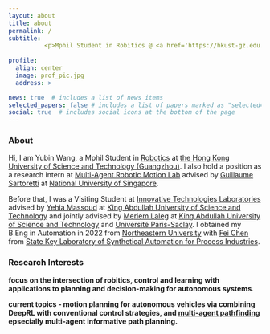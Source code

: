 ```yaml
---
layout: about
title: about
permalink: /
subtitle: 
          <p>Mphil Student in Robitics @ <a href='https://hkust-gz.edu.cn/'>HKUST(GZ)</a></p> 
  
profile: 
  align: center
  image: prof_pic.jpg
  address: >  

news: true  # includes a list of news items
selected_papers: false # includes a list of papers marked as "selected={true}"
social: true  # includes social icons at the bottom of the page
---
```

### About

Hi, I am Yubin Wang, a Mphil Student in [Robotics][roas] at [the Hong Kong University of Science and Technology (Guangzhou)][hkust(gz)]. I also hold a position as a research intern at [Multi-Agent Robotic Motion Lab][marmot] advised by [Guillaume Sartoretti][gui] at [National University of Singapore][nus].

Before that, I was a Visiting Student at [Innovative Technologies Laboratories][itl] advised by [Yehia Massoud][itl] at [King Abdullah University of Science and Technology][kaust] and jointly advised by [Meriem Laleg][meriem] at [King Abdullah University of Science and Technology][kaust] and [Université Paris-Saclay][paris-scalay]. I obtained my B.Eng in Automation in 2022 from [Northeastern University][neu] with [Fei Chen][fei] from [State Key Laboratory of Synthetical Automation for Process Industries][saps].

### Research Interests

**focus on the intersection of robitics, control and learning with applications to planning and decision-making for autonomous systems**.

**current topics -  motion planning for autonomous vehicles via combining DeepRL with conventional control strategies, and [multi-agent pathfinding][mapf] epsecially multi-agent informative path planning.**

[neu]: https://www.neu.edu.cn
[fei]: https://ancl.com.cn/
[saps]: http://www.sapi.neu.edu.cn/
[traffic]: https://marmotlab.org/projects/urban_traffic.html
[mapf]: http://mapf.info
[hkust(gz)]: https://hkust-gz.edu.cn/
[junma]: https://junma-ust.github.io/
[roas]: https://hkust-gz.edu.cn/academics/four-hubs/systems-hub/robotics-and-autonomous-systems
[ece]: https://cemse.kaust.edu.sa/ece
[itl]: https://cemse.kaust.edu.sa/itl
[meriem]: https://cemse.kaust.edu.sa/emang/people/person/taous-meriem-laleg-kirati
[kaust]: https://www.kaust.edu.sa/en
[gui]: https://marmotlab.org/bio.html
[marmot]: https://www.marmotlab.org
[nus]: https://www.nus.edu.sg
[paris-scalay]: https://www.universite-paris-saclay.fr
